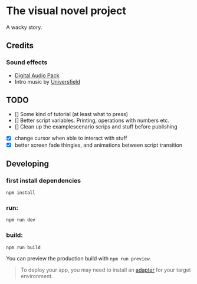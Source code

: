 # The visual novel project

A wacky story.

## Credits
### Sound effects
- [Digital Audio Pack](https://kenney.nl/assets/digital-audio)
- Intro music by [Universfield](https://pixabay.com/users/universfield-28281460/?utm_source=link-attribution&utm_medium=referral&utm_campaign=music&utm_content=153277)

## TODO
- [] Some kind of tutorial (at least what to press)
- [] Better script variables. Printing, operations with numbers etc.
- [] Clean up the examplescenario scrips and stuff before publishing
- [x] change cursor when able to interact with stuff
- [x] better screen fade thingies, and animations between script transition

## Developing

### first install dependencies
```bash
npm install
```

### run:
```bash
npm run dev
```

### build:
```bash
npm run build
```
You can preview the production build with `npm run preview`.

> To deploy your app, you may need to install an [adapter](https://svelte.dev/docs/kit/adapters) for your target environment.
